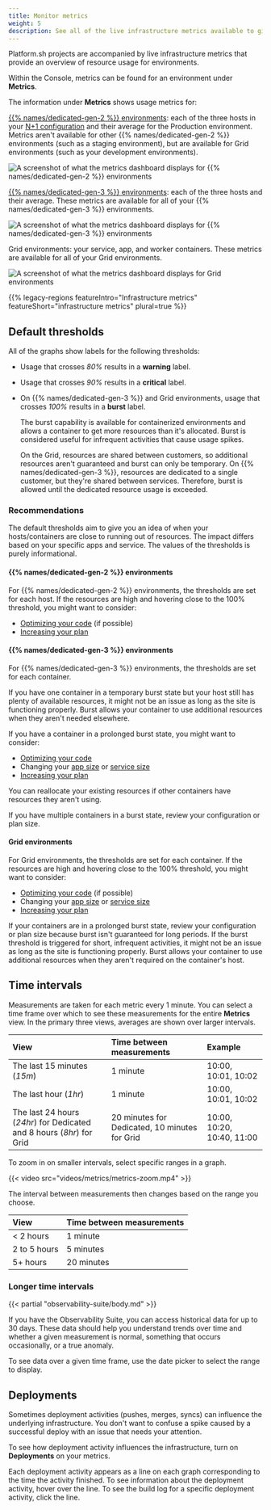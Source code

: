 ```yaml
---
title: Monitor metrics
weight: 5
description: See all of the live infrastructure metrics available to give you an overview of resource usage.
---
```


Platform.sh projects are accompanied by live infrastructure metrics that provide an overview of resource usage for environments.

Within the Console, metrics can be found for an environment under **Metrics**.

The information under **Metrics** shows usage metrics for:

[{{% names/dedicated-gen-2 %}} environments](../../dedicated-gen-2/overview/_index.md):
each of the three hosts in your [N+1 configuration](../../dedicated-gen-2/architecture/_index.md)
and their average for the Production environment.
Metrics aren't available for other {{% names/dedicated-gen-2 %}} environments (such as a staging environment),
but are available for Grid environments (such as your development environments).

![A screenshot of what the metrics dashboard displays for {{% names/dedicated-gen-2 %}} environments](/images/metrics/all-dedicated.png "0.45")

[{{% names/dedicated-gen-3 %}} environments](../../dedicated-gen-3/_index.md): each of the three hosts and their average.
These metrics are available for all of your {{% names/dedicated-gen-3 %}} environments.

![A screenshot of what the metrics dashboard displays for {{% names/dedicated-gen-3 %}} environments](/images/metrics/all-dedicated-gen3.png "0.45")

Grid environments: your service, app, and worker containers.
These metrics are available for all of your Grid environments.

![A screenshot of what the metrics dashboard displays for Grid environments](/images/metrics/all-grid.png "0.45")

{{% legacy-regions featureIntro="Infrastructure metrics" featureShort="infrastructure metrics" plural=true %}}

## Default thresholds

All of the graphs show labels for the following thresholds:

- Usage that crosses _80%_ results in a **warning** label.
- Usage that crosses _90%_ results in a **critical** label.
- On {{% names/dedicated-gen-3 %}} and Grid environments, usage that crosses _100%_ results in a **burst** label.

  The burst capability is available for containerized environments
  and allows a container to get more resources than it's allocated.
  Burst is considered useful for infrequent activities that cause usage spikes.

  On the Grid, resources are shared between customers,
  so additional resources aren't guaranteed and burst can only be temporary.
  On {{% names/dedicated-gen-3 %}}, resources are dedicated to a single customer,
  but they're shared between services.
  Therefore, burst is allowed until the dedicated resource usage is exceeded.

### Recommendations

The default thresholds aim to give you an idea of when your hosts/containers are close to running out of resources.
The impact differs based on your specific apps and service.
The values of the thresholds is purely informational.

#### {{% names/dedicated-gen-2 %}} environments

For {{% names/dedicated-gen-2 %}} environments, the thresholds are set for each host.
If the resources are high and hovering close to the 100% threshold,
you might want to consider:

* [Optimizing your code](../integrate-observability/_index.md) (if possible)
* [Increasing your plan](../../administration/pricing/_index.md)

#### {{% names/dedicated-gen-3 %}} environments

For {{% names/dedicated-gen-3 %}} environments, the thresholds are set for each container.

If you have one container in a temporary burst state but your host still has plenty of available resources,
it might not be an issue as long as the site is functioning properly.
Burst allows your container to use additional resources when they aren't needed elsewhere.

If you have a container in a prolonged burst state, you might want to consider:

* [Optimizing your code](../integrate-observability/_index.md)
* Changing your [app size](../../create-apps/app-reference.md#sizes)
  or [service size](../../add-services/_index.md#size)
* [Increasing your plan](../../administration/pricing/_index.md)

You can reallocate your existing resources if other containers have resources they aren't using.

If you have multiple containers in a burst state, review your configuration or plan size.

#### Grid environments
  
For Grid environments, the thresholds are set for each container.
If the resources are high and hovering close to the 100% threshold,
you might want to consider:

* [Optimizing your code](../integrate-observability/_index.md) (if possible)
* Changing your [app size](../../create-apps/app-reference.md#sizes)
  or [service size](../../add-services/_index.md#size)
* [Increasing your plan](../../administration/pricing/_index.md)

If your containers are in a prolonged burst state,
review your configuration or plan size because burst isn't guaranteed for long periods.
If the burst threshold is triggered for short, infrequent activities,
it might not be an issue as long as the site is functioning properly.
Burst allows your container to use additional resources when they aren't required on the container's host.

## Time intervals

Measurements are taken for each metric every 1 minute.
You can select a time frame over which to see these measurements for the entire **Metrics** view.
In the primary three views, averages are shown over larger intervals.

| View                                                                  | Time between measurements                     | Example                      |
| :-------------------------------------------------------------------- | :-------------------------------------------- | :--------------------------- |
| The last 15 minutes (*15m*)                                           | 1 minute                                      | 10:00, 10:01, 10:02 |
| The last hour (*1hr*)                                                 | 1 minute                                      | 10:00, 10:01, 10:02          |
| The last 24 hours (*24hr*) for Dedicated and 8 hours (*8hr*) for Grid | 20 minutes for Dedicated, 10 minutes for Grid | 10:00, 10:20, 10:40, 11:00   |

To zoom in on smaller intervals, select specific ranges in a graph.

{{< video src="videos/metrics/metrics-zoom.mp4" >}}

The interval between measurements then changes based on the range you choose.

| View         | Time between measurements |
| :----------- | :------------------------ |
| < 2 hours    | 1 minute                  |
| 2 to 5 hours | 5 minutes                 |
| 5+ hours     | 20 minutes                |

### Longer time intervals

{{< partial "observability-suite/body.md" >}}

If you have the Observability Suite, you can access historical data for up to 30 days.
These data should help you understand trends over time
and whether a given measurement is normal, something that occurs occasionally, or a true anomaly.

To see data over a given time frame, use the date picker to select the range to display.

## Deployments

Sometimes deployment activities (pushes, merges, syncs) can influence the underlying infrastructure.
You don't want to confuse a spike caused by a successful deploy with an issue that needs your attention.

To see how deployment activity influences the infrastructure, turn on **Deployments** on your metrics.

Each deployment activity appears as a line on each graph corresponding to the time the activity finished.
To see information about the deployment activity, hover over the line.
To see the build log for a specific deployment activity, click the line.
